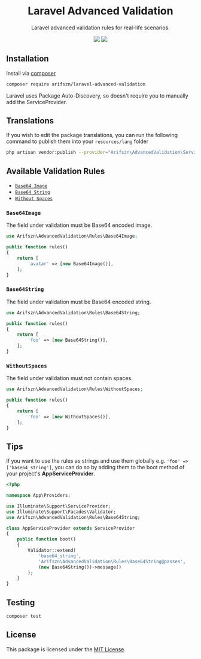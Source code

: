 <h1 align="center">Laravel Advanced Validation</h1>
<p align="center">Laravel advanced validation rules for real-life scenarios.</p>
<p align="center">
    <a href="https://packagist.org/packages/arifszn/laravel-advanced-validation"><img src="https://img.shields.io/packagist/v/arifszn/laravel-advanced-validation"/></a>
    <a href="https://github.com/arifszn/laravel-advanced-validation/blob/main/LICENSE"><img src="https://img.shields.io/github/license/arifszn/laravel-advanced-validation"/></a>
</p>


## Installation

Install via <a href="https://packagist.org/packages/arifszn/laravel-advanced-validation">composer</a>

```bash
composer require arifszn/laravel-advanced-validation
```

Laravel uses Package Auto-Discovery, so doesn't require you to manually add the ServiceProvider.


## Translations

If you wish to edit the package translations, you can run the following command to publish them into your `resources/lang` folder

```bash
php artisan vendor:publish --provider="Arifszn\AdvancedValidation\ServiceProvider"
```


## Available Validation Rules

- [`Base64 Image`](#base64_image)
- [`Base64 String`](#base64_string)
- [`Without Spaces`](#without-spaces)


<a name="base64_image"></a>
### `Base64Image`

The field under validation must be Base64 encoded image.

```php
use Arifszn\AdvancedValidation\Rules\Base64Image;

public function rules()
{
    return [
        'avatar' => [new Base64Image()],
    ];
}
```

<a name="base64_string"></a>
### `Base64String`

The field under validation must be Base64 encoded string.

```php
use Arifszn\AdvancedValidation\Rules\Base64String;

public function rules()
{
    return [
        'foo' => [new Base64String()],
    ];
}
```

<a name="without-spaces"></a>
### `WithoutSpaces`

The field under validation must not contain spaces.

```php
use Arifszn\AdvancedValidation\Rules\WithoutSpaces;

public function rules()
{
    return [
        'foo' => [new WithoutSpaces()],
    ];
}
```

## Tips

If you want to use the rules as strings and use them globally e.g. `'foo' => ['base64_string']`, you can do so by adding them to the boot method of your project's **AppServiceProvider**.

```php
<?php

namespace App\Providers;

use Illuminate\Support\ServiceProvider;
use Illuminate\Support\Facades\Validator;
use Arifszn\AdvancedValidation\Rules\Base64String;

class AppServiceProvider extends ServiceProvider
{
    public function boot()
    {
        Validator::extend(
            'base64_string',
            'Arifszn\AdvancedValidation\Rules\Base64String@passes',
            (new Base64String())->message()
        );
    }
}
```

## Testing

```bash
composer test
```


## License

This package is licensed under the [MIT License](https://github.com/arifszn/laravel-advanced-validation/blob/main/LICENSE).